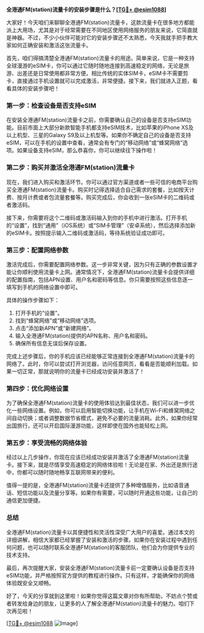 **全港通FM(station)流量卡的安装步骤是什么？[[TG💪+ @esim1088](https://t.me/s/esim1088)]**

大家好！今天咱们来聊聊全港通FM(station)流量卡，这款流量卡在很多地方都能派上大用场，尤其是对于经常需要在不同地区使用网络服务的朋友来说，它简直就是神器。不过，不少小伙伴可能对它的安装步骤还不太熟悉，今天我就手把手教大家如何正确安装和激活这张流量卡。

首先，咱们得搞清楚全港通FM(station)流量卡的用途。简单来说，它是一种支持全球漫游的eSIM卡，你可以通过它随时随地连接到高速稳定的网络，无论是旅游、出差还是日常使用都非常方便。相比传统的实体SIM卡，eSIM卡不需要剪卡，直接通过手机设置就可以完成激活，非常便捷。接下来，我们就进入正题，看看具体的安装步骤吧！

### **第一步：检查设备是否支持eSIM**
在安装全港通FM(station)流量卡之前，你需要确认自己的设备是否支持eSIM功能。目前市面上大部分新款智能手机都支持eSIM技术，比如苹果的iPhone XS及以上机型、三星的Galaxy S9及以上机型等。如果你不确定自己的设备是否支持eSIM，可以在手机的设置中查看，通常会有专门的“移动网络”或“蜂窝网络”选项。如果设备支持eSIM，那么恭喜你，你可以继续往下操作啦！

### **第二步：购买并激活全港通FM(station)流量卡**
现在，我们进入购买和激活环节。你可以通过官方渠道或者一些可信的电商平台购买全港通FM(station)流量卡。购买时记得选择适合自己需求的套餐，比如按天计费、按月计费或者包流量套餐等。购买完成后，你会收到一张eSIM卡的二维码或者激活码。

接下来，你需要将这个二维码或激活码输入到你的手机中进行激活。打开手机的“设置”，找到“通用”（iOS系统）或“SIM卡管理”（安卓系统），然后选择添加新的eSIM卡。按照提示输入二维码或激活码，等待系统验证成功即可。

### **第三步：配置网络参数**
激活完成后，你需要配置网络参数。这一步非常关键，因为只有正确的参数设置才能让你顺利使用流量卡上网。通常情况下，全港通FM(station)流量卡会提供详细的配置指南，包括APN设置、用户名和密码等信息。你只需要按照这些信息逐一填写到手机的网络设置中即可。

具体的操作步骤如下：
1. 打开手机的“设置”。
2. 找到“蜂窝网络”或“移动网络”选项。
3. 点击“添加新APN”或“新建网络”。
4. 输入全港通FM(station)提供的APN名称、用户名和密码。
5. 确保所有信息无误后保存设置。

完成上述步骤后，你的手机应该已经能够正常连接到全港通FM(station)流量卡的网络了。此时，你可以尝试打开浏览器，访问任意网页，看看是否能顺利加载。如果一切正常，那就说明你的流量卡已经成功安装并激活了！

### **第四步：优化网络设置**
为了确保全港通FM(station)流量卡的使用体验达到最佳状态，我们可以进一步优化一些网络设置。例如，你可以启用智能切换功能，让手机在Wi-Fi和蜂窝网络之间自动切换；或者调整数据节省模式，避免不必要的流量消耗。此外，如果你经常出国旅行，还可以开启国际漫游功能，这样即使在国外也能轻松上网。

### **第五步：享受流畅的网络体验**
经过以上几步操作，你现在应该已经成功安装并激活了全港通FM(station)流量卡。接下来，就是尽情享受高速稳定的网络体验啦！无论是在家、外出还是旅行途中，你都可以随时随地畅享互联网带来的便利。

值得一提的是，全港通FM(station)流量卡还提供了多种增值服务，比如语音通话、短信功能以及流量分享等。如果你有需要，可以随时开通这些功能，让自己的通信更加便捷。

### **总结**
全港通FM(station)流量卡以其便捷性和灵活性深受广大用户的喜爱。通过本文的详细讲解，相信大家都已经掌握了安装和激活的步骤。如果你在安装过程中遇到任何问题，也可以随时联系全港通FM(station)的客服团队，他们会为你提供专业的技术支持。

最后，再次提醒大家，安装全港通FM(station)流量卡前一定要确认设备是否支持eSIM功能，并严格按照官方提供的教程进行操作。只有这样，才能确保你的网络体验既安全又顺畅。

好了，今天的分享就到这里啦！如果你觉得这篇文章对你有所帮助，不妨点个赞或者转发给身边的朋友，让更多的人了解全港通FM(station)流量卡的魅力。咱们下次再见啦！

[[TG💪+ @esim1088](https://t.me/s/esim1088) ![Image](https://i.postimg.cc/4NQfJmqS/Snipaste-2025-05-13-00-14-12.png)]